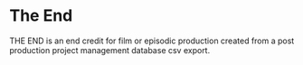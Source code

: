 # The End
THE END is an end credit for film or episodic production created from a post production project management database csv export.
